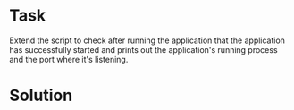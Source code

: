 # Task
Extend the script to check after running the application that the application has successfully started and prints out the application's running process and the port where it's listening.

# Solution